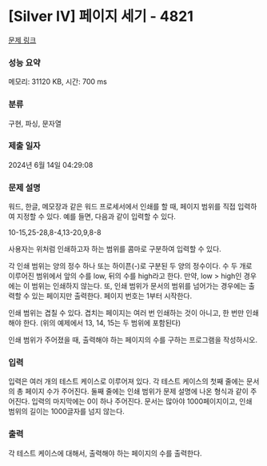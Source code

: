 # [Silver IV] 페이지 세기 - 4821 

[문제 링크](https://www.acmicpc.net/problem/4821) 

### 성능 요약

메모리: 31120 KB, 시간: 700 ms

### 분류

구현, 파싱, 문자열

### 제출 일자

2024년 6월 14일 04:29:08

### 문제 설명

<p>
	워드, 한글, 메모장과 같은 워드 프로세서에서 인쇄를 할 때, 페이지 범위를 직접 입력하여 지정할 수 있다. 예를 들면, 다음과 같이 입력할 수 있다.</p>

<p>
	10-15,25-28,8-4,13-20,9,8-8</p>

<p>
	사용자는 위처럼 인쇄하고자 하는 범위를 콤마로 구분하여 입력할 수 있다.</p>

<p>
	각 인쇄 범위는 양의 정수 하나 또는 하이픈(-)로 구분된 두 양의 정수이다. 수 두 개로 이루어진 범위에서 앞의 수를 low, 뒤의 수를 high라고 한다. 만약, low > high인 경우에는 이 범위는 인쇄하지 않는다. 또, 인쇄 범위가 문서의 범위를 넘어가는 경우에는 출력할 수 있는 페이지만 출력한다. 페이지 번호는 1부터 시작한다.</p>

<p>
	인쇄 범위는 겹칠 수 있다. 겹치는 페이지는 여러 번 인쇄하는 것이 아니고, 한 번만 인쇄해야 한다. (위의 예제에서 13, 14, 15는 두 범위에 포함된다)</p>

<p>
	인쇄 범위가 주어졌을 때, 출력해야 하는 페이지의 수를 구하는 프로그램을 작성하시오.</p>

### 입력 

 <p>
	입력은 여러 개의 테스트 케이스로 이루어져 있다. 각 테스트 케이스의 첫째 줄에는 문서의 총 페이지 수가 주어진다. 둘째 줄에는 인쇄 범위가 문제 설명에 나온 형식과 같이 주어진다. 입력의 마지막에는 0이 하나 주어진다. 문서는 많아야 1000페이지이고, 인쇄 범위의 길이는 1000글자를 넘지 않는다.</p>

### 출력 

 <p>
	각 테스트 케이스에 대해서, 출력해야 하는 페이지의 수를 출력한다.</p>

